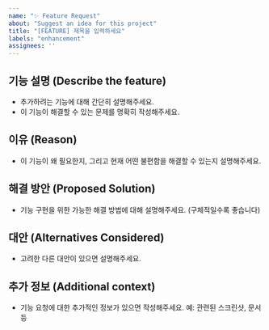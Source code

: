 ```yaml
---
name: "✨ Feature Request"
about: "Suggest an idea for this project"
title: "[FEATURE] 제목을 입력하세요"
labels: "enhancement"
assignees: ''
---
```


## 기능 설명 (Describe the feature)

- 추가하려는 기능에 대해 간단히 설명해주세요.
- 이 기능이 해결할 수 있는 문제를 명확히 작성해주세요.

## 이유 (Reason)

- 이 기능이 왜 필요한지, 그리고 현재 어떤 불편함을 해결할 수 있는지 설명해주세요.

## 해결 방안 (Proposed Solution)

- 기능 구현을 위한 가능한 해결 방법에 대해 설명해주세요. (구체적일수록 좋습니다)

## 대안 (Alternatives Considered)

- 고려한 다른 대안이 있으면 설명해주세요.

## 추가 정보 (Additional context)

- 기능 요청에 대한 추가적인 정보가 있으면 작성해주세요. 예: 관련된 스크린샷, 문서 등

